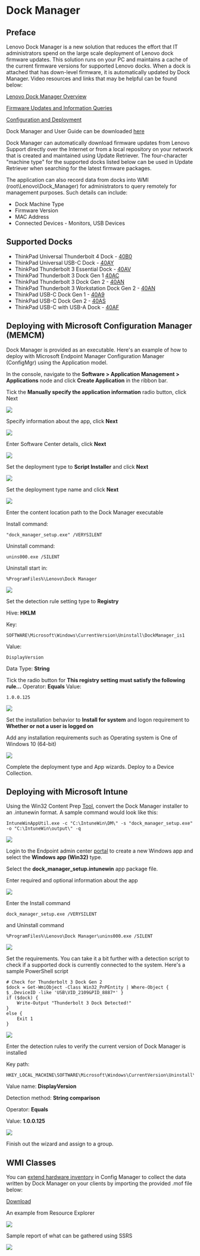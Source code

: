 # Dock Manager

## Preface

Lenovo Dock Manager is a new solution that reduces the effort that IT administrators spend on the large scale deployment of Lenovo dock firmware updates.  This solution runs on your PC and maintains a cache of the current firmware versions for supported Lenovo docks.  When a dock is attached that has down-level firmware, it is automatically updated by Dock Manager.  Video resources and links that may be helpful can be found below:

[Lenovo Dock Manager Overview](https://support.lenovo.com/videos/nvid500262)

[Firmware Updates and Information Queries](https://support.lenovo.com/videos/nvid500261)

[Configuration and Deployment](https://support.lenovo.com/videos/nvid500260)

Dock Manager and User Guide can be downloaded [here](https://support.lenovo.com/us/en/solutions/ht037099#dm)

Dock Manager can automatically download firmware updates from Lenovo Support directly over the Internet or from a local repository on your network that is created and maintained using Update Retriever. The four-character "machine type" for the supported docks listed below can be used in Update Retriever when searching for the latest firmware packages.

The application can also record data from docks into WMI (root\Lenovo\Dock_Manager) for administrators to query remotely for management purposes.  Such details can include:

* Dock Machine Type
* Firmware Version
* MAC Address
* Connected Devices - Monitors, USB Devices

## Supported Docks

* ThinkPad Universal Thunderbolt 4 Dock - [40B0](https://support.lenovo.com/solutions/pd500503)
* ThinkPad Universal USB-C Dock - [40AY](https://support.lenovo.com/solutions/pd500519)
* ThinkPad Thunderbolt 3 Essential Dock - [40AV](https://support.lenovo.com/solutions/PD500373)
* ThinkPad Thunderbolt 3 Dock Gen 1 [40AC](https://support.lenovo.com/solutions/ACC100356)
* ThinkPad Thunderbolt 3 Dock Gen 2 - [40AN](https://support.lenovo.com/solutions/PD500265)
* ThinkPad Thunderbolt 3 Workstation Dock Gen 2 - [40AN](https://support.lenovo.com/solutions/PD500333)
* ThinkPad USB-C Dock Gen 1 - [40A9](https://support.lenovo.com/solutions/ACC100348)
* ThinkPad USB-C Dock Gen 2 - [40AS](https://support.lenovo.com/solutions/ACC500106)
* ThinkPad USB-C with USB-A Dock - [40AF](https://support.lenovo.com/solutions/PD500180)

## Deploying with Microsoft Configuration Manager (MEMCM)

Dock Manager is provided as an executable.  Here's an example of how to deploy with Microsoft Endpoint Manager Configuration Manager (ConfigMgr) using the Application model.

In the console, navigate to the **Software > Application Management > Applications** node and click **Create Application** in the ribbon bar.

Tick the **Manually specify the application information** radio button, click Next

![](../img/guides/dm/image1.PNG)

Specify information about the app, click **Next**

![](../img/guides/dm/image2.PNG)

Enter Software Center details, click **Next**

![](../img/guides/dm/image3.PNG)

Set the deployment type to **Script Installer** and click **Next**

![](../img/guides/dm/image4.PNG)

Set the deployment type name and click **Next**

![](../img/guides/dm/image5.PNG)

Enter the content location path to the Dock Manager executable

Install command:
```
"dock_manager_setup.exe" /VERYSILENT
```
Uninstall command:
```
unins000.exe /SILENT
```
Uninstall start in:
```
%ProgramFiles%\Lenovo\Dock Manager
```
![](../img/guides/dm/image6.PNG)

Set the detection rule setting type to **Registry**

Hive: **HKLM**

Key:
```
SOFTWARE\Microsoft\Windows\CurrentVersion\Uninstall\DockManager_is1
```
Value:
```
DisplayVersion
```
Data Type: **String**

Tick the radio button for **This registry setting must satisfy the following rule...**
Operator: **Equals**
Value:
```
1.0.0.125
```
![](../img/guides/dm/image7.PNG)

Set the installation behavior to **Install for system** and logon requirement to **Whether or not a user is logged on**

Add any installation requirements such as Operating system is One of Windows 10 (64-bit)

![](../img/guides/dm/image8.PNG)

Complete the deployment type and App wizards.  Deploy to a Device Collection.

## Deploying with Microsoft Intune

Using the Win32 Content Prep [Tool](https://github.com/Microsoft/Microsoft-Win32-Content-Prep-Tool), convert the Dock Manager installer to an .intunewin format.  A sample command would look like this:

```
IntuneWinAppUtil.exe -c "C:\IntuneWin\DM\" -s "dock_manager_setup.exe" -o "C:\IntuneWin\output\" -q
```

![](../img/guides/dm/image9.PNG)

Login to the Endpoint admin center [portal](https://endpoint.microsoft.com/#blade/Microsoft_Intune_DeviceSettings/AppsWindowsMenu/windowsApps) to create a new Windows app and select the **Windows app (Win32)** type.

Select the **dock_manager_setup.intunewin** app package file.

Enter required and optional information about the app

![](../img/guides/dm/image10.PNG)

Enter the Install command
```
dock_manager_setup.exe /VERYSILENT
```
and Uninstall command
```
%ProgramFiles%\Lenovo\Dock Manager\unins000.exe /SILENT
```
![](../img/guides/dm/image11.PNG)

Set the requirements.  You can take it a bit further with a detection script to check if a supported dock is currently connected to the system.  Here's a sample PowerShell script
```
# Check for Thunderbolt 3 Dock Gen 2
$dock = Get-WmiObject -Class Win32_PnPEntity | Where-Object { $_.DeviceID -like 'USB\VID_2109&PID_8887*' }
if ($dock) {
    Write-Output "Thunderbolt 3 Dock Detected!"
}
else {
    Exit 1
}
```
![](../img/guides/dm/image12.PNG)

Enter the detection rules to verify the current version of Dock Manager is installed

Key path:
```
HKEY_LOCAL_MACHINE\SOFTWARE\Microsoft\Windows\CurrentVersion\Uninstall\DockManager_is1
```

Value name: **DisplayVersion**

Detection method: **String comparison**

Operator: **Equals**

Value: **1.0.0.125**

![](../img/guides/dm/image13.PNG)

Finish out the wizard and assign to a group.

## WMI Classes

You can [extend hardware inventory](https://docs.microsoft.com/en-us/mem/configmgr/core/clients/manage/inventory/extend-hardware-inventory) in Config Manager to collect the data written by Dock Manager on your clients by importing the provided .mof file below:

[Download](https://download.lenovo.com/cdrt/blog/ConfigMgr-MOF-DockManager.zip)

An example from Resource Explorer

![](../img/guides/dm/image14.PNG)

Sample report of what can be gathered using SSRS

![](../img/guides/dm/image15.PNG)